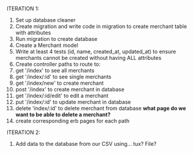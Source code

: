ITERATION 1:
1. Set up database cleaner
2. Create migration and write code in migration to create merchant table with attributes
3. Run migration to create database
4. Create a Merchant model
5. Write at least 4 tests (id, name, created_at, updated_at) to ensure merchants cannot be created without having ALL attributes
6. Create controller paths to route to:
  1. get '/index' to see all merchants
  2. get '/index/:id' to see single merchants
  3. get '/index/new' to create merchant
  4. post '/index' to create merchant in database
  5. get '/index/:id/edit' to edit a merchant
  6. put '/index/:id' to update merchant in database
  7. delete 'index/:id' to delete merchant from database **what page do we want to be able to delete a merchant?**
  8. create corresponding erb pages for each path

ITERATION 2:
1. Add data to the database from our CSV using... tux? File?
